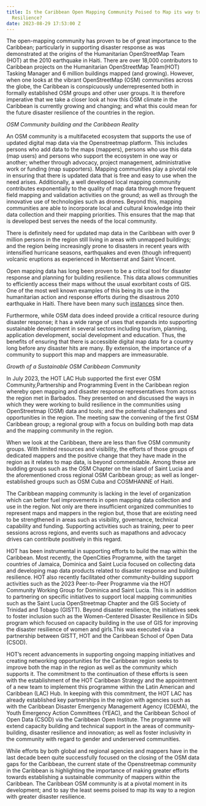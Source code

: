 ```yaml
---
title: Is the Caribbean Open Mapping Community Poised to Map its way to Greater Disaster
  Resilience?
date: 2023-08-29 17:53:00 Z
---
```


The open-mapping community has proven to be of great importance to the Caribbean; particularly in supporting disaster response as was demonstrated at the origins of the Humanitarian OpenStreetMap Team (HOT) at the 2010 earthquake in Haiti. There are over 18,000 contributors to Caribbean projects on the Humanitarian OpenStreetMap Team(HOT) Tasking Manager and 6 million buildings mapped (and growing). However, when one looks at the vibrant OpenStreetMap (OSM) communities across the globe, the Caribbean is conspicuously underrepresented both in formally established OSM groups and other user groups. It is therefore imperative that we take a closer look at how this OSM climate in the Caribbean is currently growing and changing; and what this could mean for the future disaster resilience of the countries in the region.

*OSM Community building and the Caribbean Reality*

An OSM community is a multifaceted ecosystem that supports the use of updated digital map data via the Openstreetmap platform. This includes persons who add data to the maps (mappers), persons who use this data (map users) and persons who support the ecosystem in one way or another; whether through advocacy, project management, administrative work or funding (map supporters). Mapping communities play a pivotal role in ensuring that there is updated data that is free and easy to use when the need arises. Additionally, a well developed local mapping community contributes exponentially to the quality of map data through more frequent field mapping and validation activities on the ground; as well as through the innovative use of technologies such as drones. Beyond this, mapping communities are able to incorporate local and cultural knowledge into their data collection and their mapping priorities. This ensures that the map that is developed best serves the needs of the local community.

There is definitely need for updated map data in the Caribbean with over 9 million persons in the region still living in areas with unmapped buildings; and the region being increasingly prone to disasters in recent years with intensified hurricane seasons, earthquakes and even (though infrequent) volcanic eruptions as experienced in Montserrat and Saint Vincent.

Open mapping data has long been proven to be a critical tool for disaster response and planning for building resilience. This data allows communities to efficiently access their maps without the usual exorbitant costs of GIS. One of the most well known examples of this being its use in the humanitarian action and response efforts during the disastrous 2010 earthquake in Haiti. There have been many such [instances](https://www.hotosm.org/disaster-services/) since then.

Furthermore, while OSM data does indeed provide a critical resource during disaster response; it has a wide range of uses that expands into supporting sustainable development in several sectors including tourism, planning, application development, social development and education. Thus, the benefits of ensuring that there is accessible digital map data for a country long before any disaster hits are many. By extension, the importance of a community to support this map and mappers are immeasurable.

*Growth of a Sustainable OSM Caribbean Community*

In July 2023, the HOT LAC Hub supported the first ever OSM Community,Partnership and Programming Event in the Caribbean region whereby open mapping and disaster response representatives from across the region met in Barbados. They presented on and discussed the ways in which they were working to build resilience in the communities using OpenStreetmap (OSM) data and tools; and the potential challenges and opportunities in the region. The meeting saw the convening of the first OSM Caribbean group; a regional group with a focus on building both map data and the mapping community in the region.

When we look at the Caribbean, there are less than five OSM community groups. With limited resources and visibility, the efforts of those groups of dedicated mappers and the positive change that they have made in the region as it relates to map data, is beyond commendable. Among these are budding groups such as the OSM Chapter on the island of Saint Lucia and the aforementioned cross regional OSM Caribbean group; as well as longer-established groups such as OSM Cuba and COSMHANNE of Haiti.

The Caribbean mapping community is lacking in the level of organization which can better fuel improvements in open mapping data collection and use in the region. Not only are there insufficient organized communities to represent maps and mappers in the region but, those that are existing need to be strengthened in areas such as visibility, governance, technical capability and funding. Supporting activities such as training, peer to peer sessions across regions, and events such as mapathons and advocacy drives can contribute positively in this regard.

HOT has been instrumental in supporting efforts to build the map within the Caribbean. Most recently, the OpenCities Programme, with the target countries of Jamaica, Dominica and Saint Lucia focused on collecting data and developing map data products related to disaster response and building resilience. HOT also recently facilitated other community-building support activities such as the 2023 Peer-to-Peer Programme via the HOT Community Working Group for Dominica and Saint Lucia. This is in addition to partnering on specific initiatives to support local mapping communities such as the Saint Lucia OpenStreetmap Chapter and the GIS Society of Trinidad and Tobago (GISTT).  Beyond disaster resilience, the initiatives seek to foster inclusion such as the Women-Centered Disaster Resilience in SIDs program which focused on capacity building in the use of GIS for improving the disaster resilience of women and girls.This was executed via a partnership between GISTT, HOT and the Caribbean School of Open Data (CSOD).

HOT’s recent advancements in supporting ongoing mapping initiatives and creating networking opportunities for the Caribbean region seeks to improve both the map in the region as well as the  community which supports it. The commitment to the continuation of these efforts is seen with the establishment of the HOT Caribbean Strategy and the appointment of a new team to implement this programme within the Latin American and Caribbean (LAC) Hub. In keeping with this commitment, the HOT LAC has already established key partnerships in the region with agencies such as with the Caribbean Disaster Emergency Management Agency (CDEMA), the Youth Emergency Action Committees (YEAC), and  the Caribbean School of Open Data (CSOD) via the Caribbean Open Institute. The programme will extend capacity building and technical support in the areas of community-building, disaster resilience and innovation; as well as foster inclusivity in the community with regard to gender and underserved communities.

While efforts by both global and regional agencies and mappers have in the last decade been quite successfully focused on the closing of the OSM data gaps for the Caribbean, the current state of the Openstreetmap community in the Caribbean is highlighting the importance of making greater efforts towards establishing a sustainable community of mappers within the Caribbean.  The Caribbean OSM community is at a pivotal moment in its development; and to say the least seems poised to map its way to a region with greater disaster resilience.